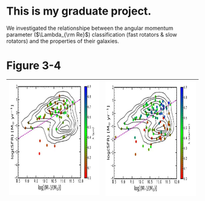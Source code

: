 # This is my graduate project.

We investigated the relationshipe between the angular momentum parameter ($\Lambda_{\rm Re}$) 
classification (fast rotators & slow rotators) and the properties of their galaxies.

# Figure 3-4

| <img align="left " width="460" height="300" src="https://github.com/shiro1920/GraduationProject/blob/main/Results/SFR-M*_gas.jpg?raw=true"> | <img align="right" width="460" height="300" src="https://github.com/shiro1920/GraduationProject/blob/main/Results/SFR-M8_star.jpg?raw=true"> |
| ------------- | ------------- |
